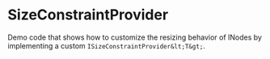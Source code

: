 # SizeConstraintProvider

Demo code that shows how to customize the resizing behavior of INodes by implementing
      a custom `ISizeConstraintProvider&lt;T&gt;`.
